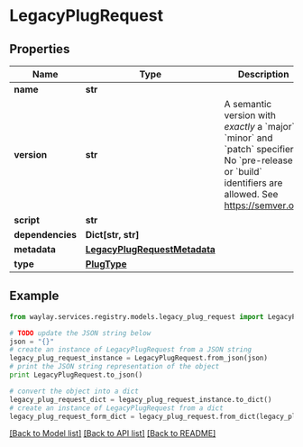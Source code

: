 # LegacyPlugRequest


## Properties

Name | Type | Description | Notes
------------ | ------------- | ------------- | -------------
**name** | **str** |  | 
**version** | **str** | A semantic version with _exactly_ a &#x60;major&#x60;, &#x60;minor&#x60; and &#x60;patch&#x60; specifier. No &#x60;pre-release&#x60; or &#x60;build&#x60; identifiers are allowed. See https://semver.org | 
**script** | **str** |  | 
**dependencies** | **Dict[str, str]** |  | [optional] 
**metadata** | [**LegacyPlugRequestMetadata**](LegacyPlugRequestMetadata.md) |  | 
**type** | [**PlugType**](PlugType.md) |  | 

## Example

```python
from waylay.services.registry.models.legacy_plug_request import LegacyPlugRequest

# TODO update the JSON string below
json = "{}"
# create an instance of LegacyPlugRequest from a JSON string
legacy_plug_request_instance = LegacyPlugRequest.from_json(json)
# print the JSON string representation of the object
print LegacyPlugRequest.to_json()

# convert the object into a dict
legacy_plug_request_dict = legacy_plug_request_instance.to_dict()
# create an instance of LegacyPlugRequest from a dict
legacy_plug_request_form_dict = legacy_plug_request.from_dict(legacy_plug_request_dict)
```
[[Back to Model list]](../README.md#documentation-for-models) [[Back to API list]](../README.md#documentation-for-api-endpoints) [[Back to README]](../README.md)


